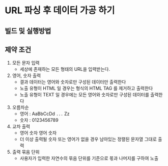 # URL 파싱 후 데이터 가공 하기

## 빌드 및 실행방법

## 제약 조건
1. 모든 문자 입력
    - 세상에 존재하는 모든 형태의 URL을 입력받는다.
2. 영어, 숫자 출력
    - 결과 데이터는 영어와 숫자로만 구성된 데이터만 출력한다
    - 노출 유형이 HTML 일 경우는 형식의 HTML TAG 를 제거하고 출력한다  
    - 노출 유형이 TEXT 일 경우에는 모든 영어와 숫자로만 구성된 데이터를 출력한다
3. 오름차순
    - 영어 : AaBbCcDd `...` Zz
    - 숫자 : 0123456789
5. 교차 출력
    - 영어 숫자 영어 숫자
    - 더 이상 출력될 숫자 또는 영어가 없을 경우 남아있는 정렬된 문자열 그대로 출력
6. 출력 묶음 단위
    - 사용자가 입력한 자연수의 묶음 단위를 기준으로 몫과 나머지를 구하여 노출
